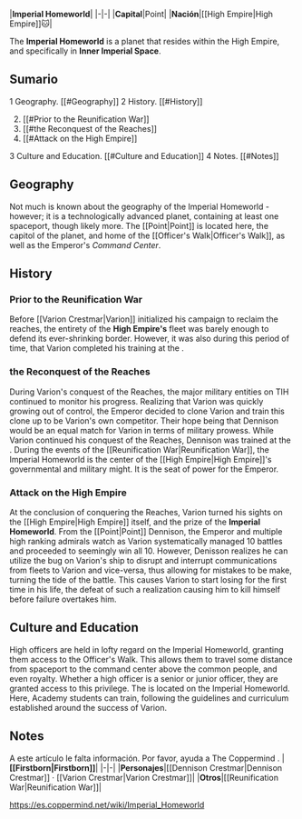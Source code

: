 |**Imperial Homeworld**|
|-|-|
|**Capital**|Point|
|**Nación**|[[High Empire\|High Empire]]🐱︎|

The **Imperial Homeworld** is a planet that resides within the High Empire, and specifically in **Inner Imperial Space**.

## Sumario

1 Geography. [[#Geography]] 
2 History. [[#History]] 

2. [[#Prior to the Reunification War]] 
2. [[#the Reconquest of the Reaches]] 
2. [[#Attack on the High Empire]] 


3 Culture and Education. [[#Culture and Education]] 
4 Notes. [[#Notes]] 


## Geography
Not much is known about the geography of the Imperial Homeworld - however; it is a technologically advanced planet, containing at least one spaceport, though likely more. The [[Point\|Point]] is located here, the capitol of the planet, and home of the [[Officer's Walk\|Officer's Walk]], as well as the Emperor's *Command Center*.

## History
### Prior to the Reunification War
Before [[Varion Crestmar\|Varion]] initialized his campaign to reclaim the reaches, the entirety of the **High Empire's** fleet was barely enough to defend its ever-shrinking border. However, it was also during this period of time, that Varion completed his training at the .

### the Reconquest of the Reaches
During Varion's conquest of the Reaches, the major military entities on TIH continued to monitor his progress. Realizing that Varion was quickly growing out of control, the Emperor decided to clone Varion and train this clone up to be Varion's own competitor. Their hope being that Dennison would be an equal match for Varion in terms of military prowess. While Varion continued his conquest of the Reaches, Dennison was trained at the . During the events of the [[Reunification War\|Reunification War]], the Imperial Homeworld is the center of the [[High Empire\|High Empire]]'s governmental and military might. It is the seat of power for the Emperor. 

### Attack on the High Empire
At the conclusion of conquering the Reaches, Varion turned his sights on the [[High Empire\|High Empire]] itself, and the prize of the **Imperial Homeworld**. From the [[Point\|Point]] Dennison, the Emperor and multiple high ranking admirals watch as Varion systematically managed 10 battles and proceeded to seemingly win all 10. However, Denisson realizes he can utilize the bug on Varion's ship to disrupt and interrupt communications from fleets to Varion and vice-versa, thus allowing for mistakes to be make, turning the tide of the battle. This causes Varion to start losing for the first time in his life, the defeat of such a realization causing him to kill himself before failure overtakes him.

## Culture and Education
High officers are held in lofty regard on the Imperial Homeworld, granting them access to the Officer's Walk. This allows them to travel some distance from spaceport to the command center above the common people, and even royalty. Whether a high officer is a senior or junior officer, they are granted access to this privilege.
The  is located on the Imperial Homeworld. Here, Academy students can train, following the guidelines and curriculum established around the success of Varion.

## Notes

A este artículo le falta información. Por favor, ayuda a The Coppermind .
|**[[Firstborn\|Firstborn]]**|
|-|-|
|**Personajes**|[[Dennison Crestmar\|Dennison Crestmar]] · [[Varion Crestmar\|Varion Crestmar]]|
|**Otros**|[[Reunification War\|Reunification War]]|



https://es.coppermind.net/wiki/Imperial_Homeworld